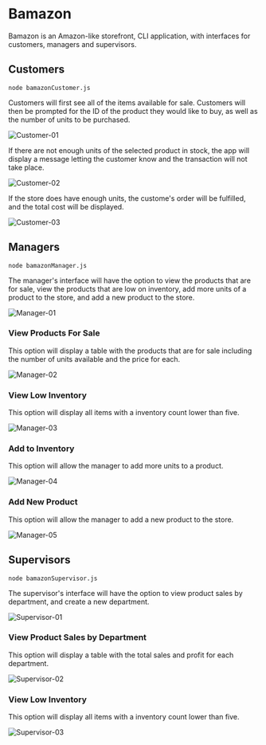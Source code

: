 # Bamazon

Bamazon is an Amazon-like storefront, CLI application, with interfaces for customers, managers and supervisors.

## Customers

`node bamazonCustomer.js`

Customers will first see all of the items available for sale. Customers will then be prompted for the ID of the product they would like to buy, as well as the number of units to be purchased.

![Customer-01](/images/Customer-01.png)

If there are not enough units of the selected product in stock, the app will display a message letting the customer know and the transaction will not take place.

![Customer-02](/images/Customer-02.png)

If the store does have enough units, the custome's order will be fulfilled, and the total cost will be displayed.

![Customer-03](/images/Customer-03.png)

## Managers

`node bamazonManager.js`

The manager's interface will have the option to view the products that are for sale, view the products that are low on inventory, add more units of a product to the store, and add a new product to the store.

![Manager-01](/images/Manager-01.png)

### View Products For Sale

This option will display a table with the products that are for sale including the number of units available and the price for each.

![Manager-02](/images/Manager-02.png)

### View Low Inventory

This option will display all items with a inventory count lower than five.

![Manager-03](/images/Manager-03.png)

### Add to Inventory

This option will allow the manager to add more units to a product.

![Manager-04](/images/Manager-04.png)

### Add New Product

This option will allow the manager to add a new product to the store.

![Manager-05](/images/Manager-05.png)

## Supervisors

`node bamazonSupervisor.js`

The supervisor's interface will have the option to view product sales by department, and create a new department.

![Supervisor-01](/images/Supervisor-01.png)

### View Product Sales by Department

This option will display a table with the total sales and profit for each department.

![Supervisor-02](/images/Supervisor-02.png)

### View Low Inventory

This option will display all items with a inventory count lower than five.

![Supervisor-03](/images/Supervisor-03.png)

